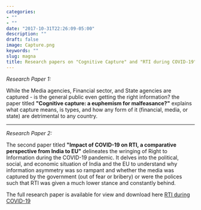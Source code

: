 ```yaml
---
categories:
- ""
- ""
date: "2017-10-31T22:26:09-05:00"
description: ""
draft: false
image: Capture.png
keywords: ""
slug: magna
title: Research papers on "Cognitive Capture" and "RTI during COVID-19"
---
```


*Research Paper 1:* 

While the Media agencies, Financial sector, and State agencies are captured - is the general public even getting the right information? the paper titled **"Cognitive capture: a euphemism for malfeasance?"** explains what capture means, is types, and how any form of it (financial, media, or state) are detrimental to any country. 

---

*Research Paper 2:*

The second paper titled **"Impact of COVID-19 on RTI, a comparative perspective from India to EU"** delineates the wringing of Right to Information during the COVID-19 pandemic. It delves into the political, social, and economic situation of India and the EU to understand why information asymmetry was so rampant and whether the media was captured by the government (out of fear or bribery) or were the polices such that RTI was given a much lower stance and constantly behind.  

The full research paper is available for view and download here [RTI during COVID-19](https://drive.google.com/file/d/1yLdU4vgox8-lbcMZah_dI2N4zk5x-JMZ/view?usp=sharing)



